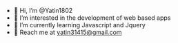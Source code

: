 - 👋 Hi, I’m @Yatin1802
- 👀 I’m interested in the development of web based apps
- 🌱 I’m currently learning Javascript and Jquery
- 💞️ Reach me at yatin31415@gmail.com

<!---
Yatin1802/Yatin1802 is a ✨ special ✨ repository because its `README.md` (this file) appears on your GitHub profile.
You can click the Preview link to take a look at your changes.
--->
